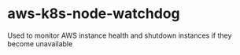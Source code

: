 # aws-k8s-node-watchdog
Used to monitor AWS instance health and shutdown instances if they become unavailable
